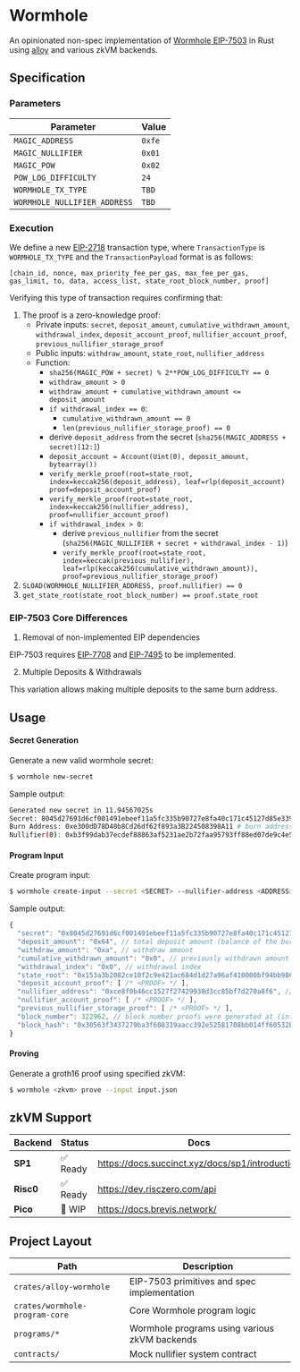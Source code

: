 # Wormhole

An opinionated non-spec implementation of [Wormhole EIP-7503](https://eips.ethereum.org/EIPS/eip-7503) in Rust using [alloy](https://github.com/alloy-rs/alloy) and various zkVM backends.

## Specification

### Parameters

| Parameter                     | Value     |
|-------------------------------|-----------|
| `MAGIC_ADDRESS`               | `0xfe`    |
| `MAGIC_NULLIFIER`             | `0x01`    |
| `MAGIC_POW`                   | `0x02`    |
| `POW_LOG_DIFFICULTY`          | `24`      |
| `WORMHOLE_TX_TYPE`            | `TBD`     |
| `WORMHOLE_NULLIFIER_ADDRESS`  | `TBD`     |

### Execution

We define a new [EIP-2718](https://github.com/ethereum/EIPs/blob/master/EIPS/eip-2718.md) transaction type, where `TransactionType` is `WORMHOLE_TX_TYPE` and the `TransactionPayload` format is as follows:
```
[chain_id, nonce, max_priority_fee_per_gas, max_fee_per_gas, gas_limit, to, data, access_list, state_root_block_number, proof]
```

Verifying this type of transaction requires confirming that:
1. The proof is a zero-knowledge proof:
    * Private inputs: `secret`, `deposit_amount`, `cumulative_withdrawn_amount`, `withdrawal_index`, `deposit_account_proof`, `nullifier_account_proof`, `previous_nullifier_storage_proof`
    * Public inputs: `withdraw_amount`, `state_root`, `nullifier_address`
    * Function:
        - `sha256(MAGIC_POW + secret) % 2**POW_LOG_DIFFICULTY == 0`
        - `withdraw_amount > 0`
        - `withdraw_amount + cumulative_withdrawn_amount <= deposit_amount`
        - `if withdrawal_index == 0`:
            * `cumulative_withdrawn_amount == 0`
            * `len(previous_nullifier_storage_proof) == 0`
        - derive `deposit_address` from the secret (`sha256(MAGIC_ADDRESS + secret)[12:]`)
        - `deposit_account = Account(Uint(0), deposit_amount, bytearray())`
        - `verify_merkle_proof(root=state_root, index=keccak256(deposit_address), leaf=rlp(deposit_account) proof=deposit_account_proof)`
        - `verify_merkle_proof(root=state_root, index=keccak256(nullifier_address), proof=nullifier_account_proof)`
        - `if withdrawal_index > 0`:
            * derive `previous_nullifier` from the secret (`sha256(MAGIC_NULLIFIER + secret + withdrawal_index - 1)`)
            * `verify_merkle_proof(root=state_root, index=keccak(previous_nullifier), leaf=rlp(keccak256(cumulative_withdrawn_amount)), proof=previous_nullifier_storage_proof)`
2. `SLOAD(WORMHOLE_NULLIFIER_ADDRESS, proof.nullifier) == 0`
3. `get_state_root(state_root_block_number) == proof.state_root`

### EIP-7503 Core Differences

1. Removal of non-implemented EIP dependencies

EIP-7503 requires [EIP-7708](https://github.com/ethereum/EIPs/blob/master/EIPS/eip-7708.md) and [EIP-7495](https://github.com/ethereum/EIPs/blob/master/EIPS/eip-7495.md) to be implemented.

2. Multiple Deposits & Withdrawals

This variation allows making multiple deposits to the same burn address.

## Usage

#### Secret Generation

Generate a new valid wormhole secret:

```sh
$ wormhole new-secret
```

Sample output:
```sh
Generated new secret in 11.94567025s
Secret: 8045d27691d6cf001491ebeef11a5fc335b90727e8fa40c171c45127d85e3399 # secret bytes
Burn Address: 0xe300dD78D40b8Cd26df62f893a3B224508398A11 # burn address to send deposits to
Nullifier(0): 0xb3f99dab37ecdef88863af5231ae2b72faa95793ff88ed07de9c4e58315f6447 # nullifier slot for withdrawal index `0`
```

#### Program Input

Create program input:
```sh
$ wormhole create-input --secret <SECRET> --nullifier-address <ADDRESS> --rpc-url <RPC_URL> --withdraw-amount <AMOUNT>
```

Sample output:
```js
{
  "secret": "0x8045d27691d6cf001491ebeef11a5fc335b90727e8fa40c171c45127d85e3399", // wormhole secret
  "deposit_amount": "0x64", // total deposit amount (balance of the burn address)
  "withdraw_amount": "0xa", // withdraw amount
  "cumulative_withdrawn_amount": "0x0", // previously withdrawn amount
  "withdrawal_index": "0x0", // withdrawal index
  "state_root": "0x153a3b2082ce10f2c9e421ac684d1d27a96af410000bf94bb986ed227d566cf0", // state root
  "deposit_account_proof": [ /* <PROOF> */ ],
  "nullifier_address": "0xce8f0b46cc1527f27429938d3cc85bf7d270a8f6", // nullifier system contract address
  "nullifier_account_proof": [ /* <PROOF> */ ],
  "previous_nullifier_storage_proof": [ /* <PROOF> */ ],
  "block_number": 322962, // block number proofs were generated at (informational)
  "block_hash": "0x30563f3437279ba3f608319aacc392e52581708bb014ff60532b1eacf99703f7" // block hash proofs were generated at (informational)
}
```

#### Proving

Generate a groth16 proof using specified zkVM:
```sh
$ wormhole <zkvm> prove --input input.json
```

## zkVM Support

| Backend   | Status     | Docs                                            |
|-----------|----------- |-------------------------------------------------|
| **SP1**   | ✅ Ready   | https://docs.succinct.xyz/docs/sp1/introduction |
| **Risc0** | ✅ Ready   | https://dev.risczero.com/api                    |
| **Pico**  | 🚧 WIP     | https://docs.brevis.network/                    |


## Project Layout

| Path                             | Description                                   |
|----------------------------------|-----------------------------------------------|
| `crates/alloy-wormhole`          | EIP-7503 primitives and spec implementation   |
| `crates/wormhole-program-core`   | Core Wormhole program logic                   |
| `programs/*`                     | Wormhole programs using various zkVM backends |
| `contracts/`                     | Mock nullifier system contract                |  
